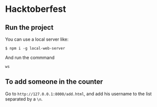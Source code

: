 # Hacktoberfest

## Run the project

You can use a local server like:

```
$ npm i -g local-web-server
```

And run the commmand

```
ws
```

## To add someone in the counter

Go to `http://127.0.0.1:8000/add.html`, and add his username to the list separated by a `\n`.